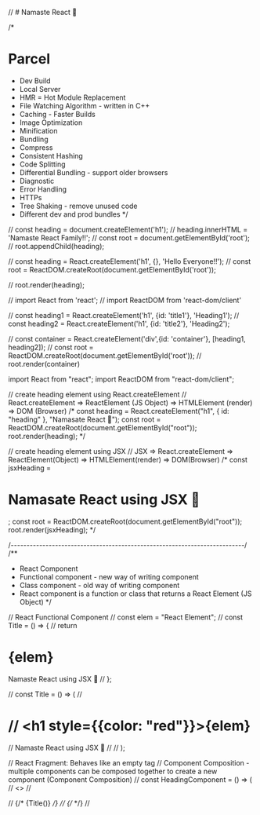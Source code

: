 // # Namaste React 🚀

/*
# Parcel
- Dev Build
- Local Server
- HMR = Hot Module Replacement
- File Watching Algorithm - written in C++
- Caching - Faster Builds
- Image Optimization
- Minification
- Bundling
- Compress
- Consistent Hashing
- Code Splitting
- Differential Bundling - support older browsers
- Diagnostic
- Error Handling
- HTTPs
- Tree Shaking - remove unused code
- Different dev and prod bundles
*/

// const heading = document.createElement('h1');
// heading.innerHTML = 'Namaste React Family!!';
// const root = document.getElementById('root');
// root.appendChild(heading);

// const heading = React.createElement('h1', {}, 'Hello Everyone!!');
// const root = ReactDOM.createRoot(document.getElementById('root'));

// root.render(heading);

// import React from 'react';
// import ReactDOM from 'react-dom/client'

// const heading1 = React.createElement('h1', {id: 'title1'}, 'Heading1');
// const heading2 = React.createElement('h1', {id: 'title2'}, 'Heading2');

// const container = React.createElement('div',{id: 'container'}, [heading1, heading2]);
// const root = ReactDOM.createRoot(document.getElementById('root'));
// root.render(container)


import React from "react";
import ReactDOM from "react-dom/client";

// create heading element using React.createElement
// React.createElement => ReactElement (JS Object) => HTMLElement (render) => DOM (Browser)
/*
const heading = React.createElement("h1", { id: "heading" }, "Namasate React 🚀");
const root = ReactDOM.createRoot(document.getElementById("root"));
root.render(heading);
*/ 

// create heading element using JSX
// JSX => React.createElement => ReactElement(Object) => HTMLElement(render) => DOM(Browser)
/*
const jsxHeading = <h1 id="heading">Namasate React using JSX 🚀</h1>;
const root = ReactDOM.createRoot(document.getElementById("root"));
root.render(jsxHeading);
*/

/*--------------------------------------------------------------------------*/
/**
 * React Component
 * Functional component - new way of writing component
 * Class component - old way of writing component
 * React component is a function or class that returns a React Element (JS Object)
 */

// React Functional Component
// const elem = "React Element";
// const Title = () => {
//   return <h1 className="head" id="heading"><h1>{elem}</h1> Namaste React using JSX 🚀</h1>
// };

// const Title = () => (
//   <h1 className="head" id="heading">
//     <h1 style={{color: "red"}}>{elem}</h1>
//     Namaste React using JSX 🚀
//   </h1>
// );

// React Fragment: Behaves like an empty tag
// Component Composition - multiple components can be composed together to create a new component (Component Composition)
// const HeadingComponent = () => (
//   <>
//     <div id="container">
//       {/* {Title()} */}
//       {/* <Title></Title> */}
//       <Title />
//       <h1 className="heaidng">Namaste React Fucntional Component</h1>
//     </div>
 
//     <div id="container-2"></div>
//   </>
// );

// const root = ReactDOM.createRoot(document.getElementById("root"));
// // root.render(Title());
// // root.render(<Title />);
// root.render(<HeadingComponent />);
// // root.render(HeadingComponent());



/**
 * React.createElement: Function (createElement) => ReactElement (JS Object) => HTMLElement (render) => DOM (Browser)
 *
 * React.createElement(type, props, children)
 * type: HTML tag name or React Component
 * props: Object, null or empty
 * children: String, React Element, Array of React Elements
 *
 * React Element: Object
 * React Element is a plain JavaScript object that represents a DOM element or a component.
 *
 * ReactDOM.createRoot(containerElement)
 * containerElement: HTMLElement
 *
 * ReactDOM.createRoot(containerElement) => root
 * root.render(ReactElement)
 *
 * React Element => Object => HTMLElement(render)
 */
/*
const heading = React.createElement("h1", {id: "heading"}, "Namasate React 🚀");

const root = ReactDOM.createRoot(document.getElementById("root"));
root.render(heading);
*/


/**
 * JSX: JavaScript XML
 * JSX => React.createElement => ReactElement(JS Object) => HTMLElement(render) => DOM(Browser)
 *
 * JSX is a syntactic sugar for React.createElement
 * JSX is not a valid JavaScript, it needs to be transpiled using Bable to React.createElement before it can be rendered in the browser using ReactDOM
 * JSX (transpiled before it can be rendered in the browser using ReactDOM) => Parcel (Bundler) => Babel (Transpiler) => React.createElement => ReactDOM
 * JSX is optional, you can write React without JSX
 * JSX is more readable and easy to write
 * JSX is more like HTML
 * JSX is look like HTML or XML like syntax, but it's not HTML or XML. It's a syntax extension of JavaScript.
 * JSX is mixed of JavaScript and HTML like syntax that allows us to write HTML like code in React. 
 * JSX prevents cross-site injection attacks by escaping any values embedded in JSX before rendering them. 
 * 
 * Babel is a transpiler that converts JSX into React.createElement calls before it can be rendered in the browser using ReactDOM
 * Babel: JavaScript compiler that takes your modern JavaScript code (ES6) and returns code that most browsers can understand.
 */
/*
const jsxHeading = <h1 id="heading">Namasate React using JSX 🚀</h1>;

const root = ReactDOM.createRoot(document.getElementById("root"));
root.render(jsxHeading);
*/


/**
 * React Component
 * Functional component - new way of writing component
 * Class component - old way of writing component
 * React component is a function or class that returns a React Element (JS Object)
 * React component is a reusable piece of UI
 * React component is a building block of React application
 * React component is a pure JavaScript function or class
 * React component is a function that accepts props and returns a React Element
 * React component is a function that accepts props and returns JSX
 * React component is a function that accepts props and returns React.createElement
 */
/*
const Title = () => (
  <h1 className="head" id="heading">
    Namaste React using Functional Component 🚀
  </h1>
);

const root = ReactDOM.createRoot(document.getElementById("root"));
// root.render(Title());
root.render(<Title />);
*/


/**
 * React Fragment: Behaves like an empty tag
 * React Fragment is a component that allows you to group multiple children without adding extra nodes to the DOM
 * React Fragment is a component that allows you to return multiple children without adding extra nodes to the DOM
 * 
 * Syntax:
 * <React.Fragment>...</React.Fragment>
 * or
 * <>...</>
 */
/*
const elem = "React Element";

const Title = () => (
  <h1 className="head" id="heading">
    <h1 style={{color: "red"}}>{elem}</h1>
    Namaste React using JSX 🚀
  </h1>
);

// React Fragment: Behaves like an empty tag
// Component Composition - multiple components can be composed together to create a new component (Component Composition)
const HeadingComponent = () => (
  <>
    <div id="container">
      <Title />
      <h1 className="heaidng">Namaste React Fucntional Component</h1>
    </div>

    <div id="container-2"></div>
  </>
);
*/

/*------------------------------------------------------------------------------------*/
/**
 * Header
 *  - Logo
 *  - Nav Items
 * Body
 *  - Search
 *  - RestaurantContainer
 *    - RestaurantCard
 *      - Img
 *      - Name of Restaurant, Star Rating, cuisine, delivery time
 * Footer
 *  - Copyright
 *  - Links
 *  - Address
 *  - Contact
 */


 Two Types of Export/Import

 -Default Export/Import

 export default Componennt;
 import Component from 'path';

 -Named Export/Import

 export const Component;
 import {Component} from 'path';


 # React Hooks
 Normal JS utility functions
 Two Most Important Hooks
 -useState() - Superpowerful State Variables in React
 -useEffect()
